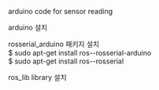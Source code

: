 arduino code for sensor reading     

arduino 설치     

rosserial_arduino 패키지 설치    
$ sudo apt-get install ros-<ros distro>-rosserial-arduino    
$ sudo apt-get install ros-<ros distro>-rosserial    
  
  ros_lib library 설치
